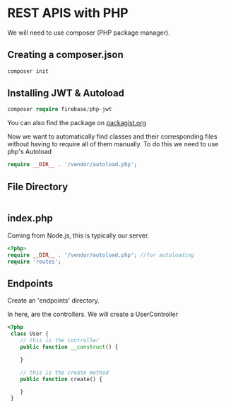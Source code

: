 # REST APIS with PHP

We will need to use composer (PHP package manager).

## Creating a composer.json

```php
composer init
```

## Installing JWT & Autoload

```php
composer require firebase/php-jwt
```

You can also find the package on [packagist.org](https://packagist.org/packages/firebase/php-jwt)

Now we want to automatically find classes and their corresponding files without having to require all of them manually.
To do this we need to use php's Autoload

```php
require __DIR__ . '/vendor/autoload.php';
```

## File Directory

```bash

```

## index.php

Coming from Node.js, this is typically our server.

```php
<?php>
require __DIR__ . '/vendor/autoload.php'; //for autoloading
require 'routes';
```

## Endpoints

Create an 'endpoints' directory.

In here, are the controllers. We will create a UserController

```php
<?php
 class User {
    // this is the controller
    public function __construct() {

    }

    // this is the create method
    public function create() {

    }
 }
```
